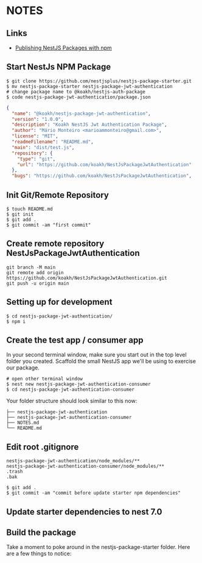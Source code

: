 # NOTES

## Links

- [Publishing NestJS Packages with npm](https://dev.to/nestjs/publishing-nestjs-packages-with-npm-21fm)

## Start NestJs NPM Package

```shell
$ git clone https://github.com/nestjsplus/nestjs-package-starter.git
$ mv nestjs-package-starter nestjs-package-jwt-authentication
# change package name to @koakh/nestjs-auth-package
$ code nestjs-package-jwt-authentication/package.json
```

```json
{
  "name": "@koakh/nestjs-package-jwt-authentication",
  "version": "1.0.0",
  "description": "Koakh NestJS Jwt Authentication Package",
  "author": "Mário Monteiro <marioammonteiro@gmail.com>",
  "license": "MIT",
  "readmeFilename": "README.md",
  "main": "dist/test.js",
  "repository": {
    "type": "git",
    "url": "https://github.com/koakh/NestJsPackageJwtAuthentication"
  },
  "bugs": "https://github.com/koakh/NestJsPackageJwtAuthentication",
```

## Init Git/Remote Repository

```shell
$ touch README.md
$ git init
$ git add .
$ git commit -am "first commit"
```

## Create remote repository NestJsPackageJwtAuthentication

```shell
git branch -M main
git remote add origin https://github.com/koakh/NestJsPackageJwtAuthentication.git
git push -u origin main
```

## Setting up for development

```shell
$ cd nestjs-package-jwt-authentication/
$ npm i
```

## Create the test app / consumer app

In your second terminal window, make sure you start out in the top level folder you created. Scaffold the small NestJS app we'll be using to exercise our package.

```shell
# open other terminal window
$ nest new nestjs-package-jwt-authentication-consumer
$ cd nestjs-package-jwt-authentication-consumer
```

Your folder structure should look similar to this now:

```shell
├── nestjs-package-jwt-authentication
├── nestjs-package-jwt-authentication-consumer
├── NOTES.md
└── README.md
```

## Edit root .gitignore

```shell
nestjs-package-jwt-authentication/node_modules/**
nestjs-package-jwt-authentication-consumer/node_modules/**
.trash
.bak
```

```shell
$ git add .
$ git commit -am "commit before update starter npm dependencies"
```

## Update starter dependencies to nest 7.0




## Build the package

Take a moment to poke around in the nestjs-package-starter folder. Here are a few things to notice: